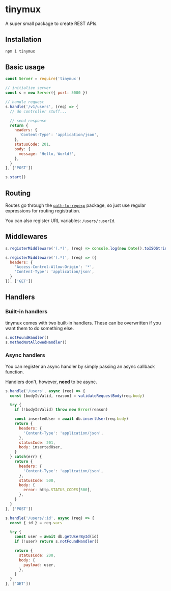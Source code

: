 # tinymux

A super small package to create REST APIs.

## Installation

```sh
npm i tinymux
```

## Basic usage

```js
const Server = require('tinymux')

// initialize server
const s = new Server({ port: 5000 })

// handle request
s.handle('/v1/users', (req) => {
  // do controller stuff...

  // send response
  return {
    headers: {
      'Content-Type': 'application/json',
    },
    statusCode: 201,
    body: {
      message: 'Hello, World!',
    },
  }
}, ['POST'])

s.start()
```

## Routing

Routes go through the [`path-to-regexp`](https://www.npmjs.com/package/path-to-regexp) package, so just use regular expressions for routing registration.

You can also register URL variables: `/users/:userId`.

## Middlewares

```js
s.registerMiddleware('(.*)', (req) => console.log(new Date().toISOString(), req.method, req.url))

s.registerMiddleware('(.*)', (req) => ({
  headers: {
    'Access-Control-Allow-Origin': '*',
    'Content-Type': 'application/json',
  }
}), ['GET'])
```

## Handlers

### Built-in handlers

tinymux comes with two built-in handlers. These can be overwritten if you want them to do something else.

```js
s.notFoundHandler()
s.methodNotAllowedHandler()
```

### Async handlers

You can register an async handler by simply passing an async callback function.

Handlers don't, however, **need** to be async.

```js
s.handle('/users', async (req) => {
  const [bodyIsValid, reason] = validateRequestBody(req.body)

  try {
    if (!bodyIsValid) throw new Error(reason)

    const insertedUser = await db.insertUser(req.body)
    return {
      headers: {
        'Content-Type': 'application/json',
      },
      statusCode: 201,
      body: insertedUser,
    }
  } catch(err) {
    return {
      headers: {
        'Content-Type': 'application/json',
      },
      statusCode: 500,
      body: {
        error: http.STATUS_CODES[500],
      },
    }
  }
}, ['POST'])

s.handle('/users/:id', async (req) => {
  const { id } = req.vars

  try {
    const user = await db.getUserById(id)
    if (!user) return s.notFoundHandler()

    return {
      statusCode: 200,
      body: {
        payload: user,
      },
    }
  }
}, ['GET'])
```
